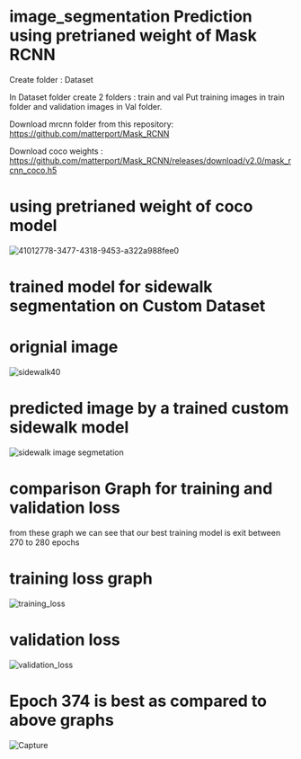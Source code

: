 # image_segmentation Prediction using pretrianed weight of Mask RCNN
Create folder : Dataset

In Dataset folder create 2 folders : train and val Put training images in train folder and validation images in Val folder.

Download mrcnn folder from this repository: https://github.com/matterport/Mask_RCNN

Download coco weights : https://github.com/matterport/Mask_RCNN/releases/download/v2.0/mask_rcnn_coco.h5

# using pretrianed weight of coco model

![41012778-3477-4318-9453-a322a988fee0](https://user-images.githubusercontent.com/88252108/176417465-618aae2e-d975-4ebf-a07e-67be3808dfba.jpg)


# trained model for sidewalk segmentation on Custom Dataset

# orignial image

![sidewalk40](https://user-images.githubusercontent.com/88252108/176420990-6c2f52c7-bd24-43a1-9083-f90bfed02130.jpeg)

# predicted image by a trained custom sidewalk model

![sidewalk image segmetation](https://user-images.githubusercontent.com/88252108/176421095-03ba9f8b-b543-4fdb-8608-e7e43f6a8dbe.png)

# comparison Graph for training and validation loss 
from these graph we can see that our best training model is exit between 270 to 280 epochs

# training loss graph
![training_loss](https://user-images.githubusercontent.com/88252108/176432770-554eb706-d09d-4cc7-8a04-715e545d2ddf.jpg)

# validation loss
![validation_loss](https://user-images.githubusercontent.com/88252108/176432972-325742fd-9508-4f47-8843-5216837a1726.jpg)
# Epoch 374 is best as compared to above graphs
![Capture](https://user-images.githubusercontent.com/88252108/176432309-94c89e7a-35de-4a82-902a-a80762845398.PNG)

